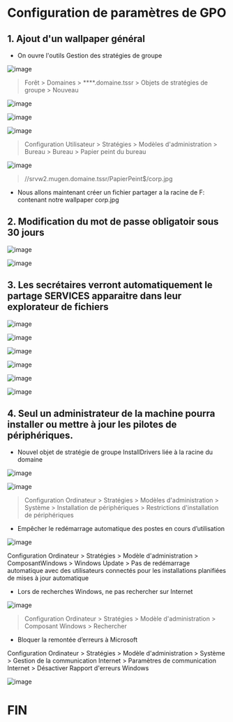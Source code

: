 # Configuration de paramètres de GPO

## 1. Ajout d'un wallpaper général

- On ouvre l'outils Gestion des stratégies de groupe

![image](https://user-images.githubusercontent.com/95431446/176438072-f99fdeca-9af4-4793-8c16-115c922f03a7.png)

>Forêt > Domaines > ****.domaine.tssr > Objets de stratégies de groupe > Nouveau

![image](https://user-images.githubusercontent.com/95431446/176439174-5dcf36dd-964a-402b-a287-5573514eca37.png)

![image](https://user-images.githubusercontent.com/95431446/176440831-a472c471-eddc-4447-9892-e06f72d34ff9.png)

![image](https://user-images.githubusercontent.com/95431446/176441048-367205e0-e77e-4dd0-aee3-517269a67f0b.png)

> Configuration Utilisateur > Stratégies > Modèles d'administration > Bureau > Bureau > Papier peint du bureau

![image](https://user-images.githubusercontent.com/95431446/176441314-28de4f9c-f12f-45d2-b274-d6a04147bacb.png)

>//srvw2.mugen.domaine.tssr/PapierPeint$/corp.jpg

- Nous allons maintenant créer un fichier partager a la racine de F: contenant notre wallpaper corp.jpg

## 2. Modification du mot de passe obligatoir sous 30 jours

![image](https://user-images.githubusercontent.com/95431446/176444795-593fe0da-9e46-4454-a532-009ad8fc24c1.png)


![image](https://user-images.githubusercontent.com/95431446/176445381-1e93c7dd-3fee-4032-a501-5194e079069b.png)

## 3. Les secrétaires verront automatiquement le partage SERVICES apparaitre dans leur explorateur de fichiers

![image](https://user-images.githubusercontent.com/95431446/176446680-bfc8c6f9-b06c-4237-be7f-7eff0423999f.png)

![image](https://user-images.githubusercontent.com/95431446/176446752-58cf1541-a46a-4e31-9a74-838cd5fae5e3.png)

![image](https://user-images.githubusercontent.com/95431446/176490757-d3db26e5-c223-45ed-9967-e6d4610938ab.png)

![image](https://user-images.githubusercontent.com/95431446/176490851-96d7fa52-2efb-4ff0-b5b0-3330d23fb4de.png)

![image](https://user-images.githubusercontent.com/95431446/176490931-6795df84-2eb6-48c6-9118-96470fc7c908.png)

![image](https://user-images.githubusercontent.com/95431446/176491358-3c3d7e83-fab1-486e-ab5c-01cb5a81d19a.png)

## 4. Seul un administrateur de la machine pourra installer ou mettre à jour les pilotes de périphériques.

- Nouvel objet de stratégie de groupe InstallDrivers liée à la racine du domaine 

![image](https://user-images.githubusercontent.com/95431446/176493468-7053c654-faf5-41ed-80c2-64c820233cb5.png)

![image](https://user-images.githubusercontent.com/95431446/176494520-959e6ba7-3684-4fe0-b1a3-af5a59d7265b.png)

>Configuration Ordinateur > Stratégies > Modèles d'administration > Système > Installation de périphériques > Restrictions d'installation de périphériques

- Empêcher le redémarrage automatique des postes en cours d’utilisation

![image](https://user-images.githubusercontent.com/95431446/176495264-a09dbf34-d8e5-4877-b702-f7703f78fd35.png)

Configuration Ordinateur > Stratégies > Modèle d'administration > ComposantWindows > Windows Update > Pas de redémarrage automatique avec des 
utilisateurs connectés pour les installations planifiées de mises à jour automatique

-  Lors de recherches Windows, ne pas rechercher sur Internet

![image](https://user-images.githubusercontent.com/95431446/176496192-14a025c7-40d9-4e29-80bd-55b7f4fe3778.png)

>Configuration Ordinateur > Stratégies > Modèle d'administration > Composant Windows > Rechercher

- Bloquer la remontée d’erreurs à Microsoft

Configuration Ordinateur > Stratégies > Modèle d'administration > Système > Gestion de la communication Internet > Paramètres de communication Internet >
Désactiver Rapport d'erreurs Windows

![image](https://user-images.githubusercontent.com/95431446/176497377-235677ea-2a8c-4241-9a09-bfdc9426daaa.png)

# FIN
